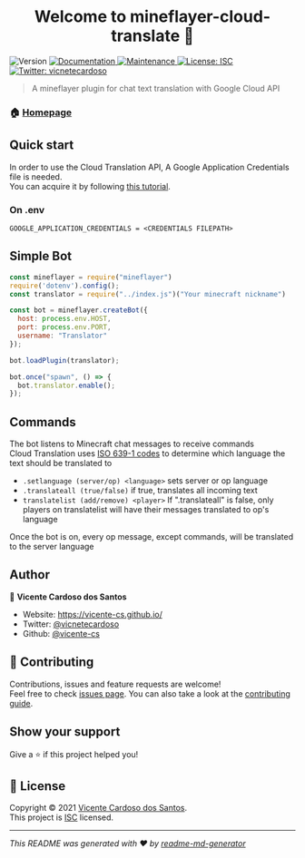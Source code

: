 <h1 align="center">Welcome to mineflayer-cloud-translate 👋</h1>
<p>
  <img alt="Version" src="https://img.shields.io/badge/version-1.0.0-blue.svg?cacheSeconds=2592000" />
  <a href="https://github.com/vicente-cs/mineflayer-cloud-translate#readme" target="_blank">
    <img alt="Documentation" src="https://img.shields.io/badge/documentation-yes-brightgreen.svg" />
  </a>
  <a href="https://github.com/vicente-cs/mineflayer-cloud-translate/graphs/commit-activity" target="_blank">
    <img alt="Maintenance" src="https://img.shields.io/badge/Maintained%3F-yes-green.svg" />
  </a>
  <a href="https://github.com/vicente-cs/mineflayer-cloud-translate/blob/master/LICENSE" target="_blank">
    <img alt="License: ISC" src="https://img.shields.io/github/license/vicente-cs/mineflayer-cloud-translate" />
  </a>
  <a href="https://twitter.com/vicnetecardoso" target="_blank">
    <img alt="Twitter: vicnetecardoso" src="https://img.shields.io/twitter/follow/vicnetecardoso.svg?style=social" />
  </a>
</p>

> A mineflayer plugin for chat text translation with Google Cloud API

### 🏠 [Homepage](https://github.com/vicente-cs/mineflayer-cloud-translate#readme)

## Quick start

In order to use the Cloud Translation API, A Google Application Credentials file is needed.<br/>
You can acquire it by following [this tutorial](https://cloud.google.com/translate/docs/setup).

### On .env

```
GOOGLE_APPLICATION_CREDENTIALS = <CREDENTIALS FILEPATH>
```

## Simple Bot

```js
const mineflayer = require("mineflayer")
require('dotenv').config();
const translator = require("../index.js")("Your minecraft nickname")

const bot = mineflayer.createBot({
  host: process.env.HOST,
  port: process.env.PORT,
  username: "Translator"
});

bot.loadPlugin(translator);

bot.once("spawn", () => {
  bot.translator.enable();
});
```

## Commands

The bot listens to Minecraft chat messages to receive commands<br/>
Cloud Translation uses [ISO 639-1 codes](https://en.wikipedia.org/wiki/List_of_ISO_639-1_codes) to determine which language the text should be translated to

- `.setlanguage (server/op) <language>` sets server or op language
- `.translateall (true/false)` if true, translates all incoming text
- `translatelist (add/remove) <player>` If ".translateall" is false, only players on translatelist will have their messages translated to op's language

Once the bot is on, every op message, except commands, will be translated to the server language

## Author

👤 **Vicente Cardoso dos Santos**

* Website: https://vicente-cs.github.io/
* Twitter: [@vicnetecardoso](https://twitter.com/vicnetecardoso)
* Github: [@vicente-cs](https://github.com/vicente-cs)

## 🤝 Contributing

Contributions, issues and feature requests are welcome!<br />Feel free to check [issues page](https://github.com/vicente-cs/mineflayer-cloud-translate/issues). You can also take a look at the [contributing guide](https://github.com/vicente-cs/mineflayer-cloud-translate/blob/master/CONTRIBUTING.md).

## Show your support

Give a ⭐️ if this project helped you!

## 📝 License

Copyright © 2021 [Vicente Cardoso dos Santos](https://github.com/vicente-cs).<br />
This project is [ISC](https://github.com/vicente-cs/mineflayer-cloud-translate/blob/master/LICENSE) licensed.

***
_This README was generated with ❤️ by [readme-md-generator](https://github.com/kefranabg/readme-md-generator)_
